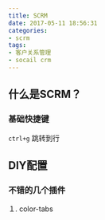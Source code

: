 ```yaml
---
title: SCRM
date: 2017-05-11 18:56:31
categories:
- scrm
tags:
- 客户关系管理
- socail crm
---
```


## 什么是SCRM？

### 基础快捷键
  `ctrl+g` 跳转到行

## DIY配置

### 不错的几个插件

１. color-tabs

